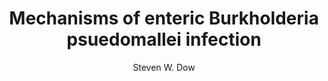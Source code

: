 ---
author: Steven W. Dow
funder: National Institutes of Health (US)
layout: grant
link:
- https://www.niaid.nih.gov/sites/default/files/dowfull.pdf
- https://www.niaid.nih.gov/sites/default/files/dowss.pdf
link_name:
- Proposal
- Summary Statement
program: R21
status: funded
title: Mechanisms of enteric Burkholderia psuedomallei infection
year: 2010
---